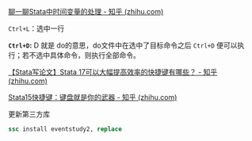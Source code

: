 

[聊一聊Stata中时间变量的处理 - 知乎 (zhihu.com)](https://zhuanlan.zhihu.com/p/103817704)









`Ctrl+L`：选中一行

**`Ctrl+D`:** D 就是 do的意思，do文件中在选中了目标命令之后 `Ctrl+D` 便可以执行；若不选中具体命令，则执行全部命令。

[【Stata写论文】Stata 17可以大幅提高效率的快捷键有哪些？ - 知乎 (zhihu.com)](https://zhuanlan.zhihu.com/p/377150995)

[Stata15快捷键：键盘就是你的武器 - 知乎 (zhihu.com)](https://zhuanlan.zhihu.com/p/29728762)



更新第三方库

```stata
ssc install eventstudy2, replace
```

